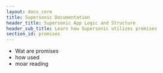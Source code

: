 ```yaml
---
layout: docs_core
title: Supersonic Documentation
header_title: Supersonic App Logic and Structure
header_sub_title: Learn how Supersonic utilizes promises
section_id: promises
---
```


* Wat are promises
* how used
* moar reading
